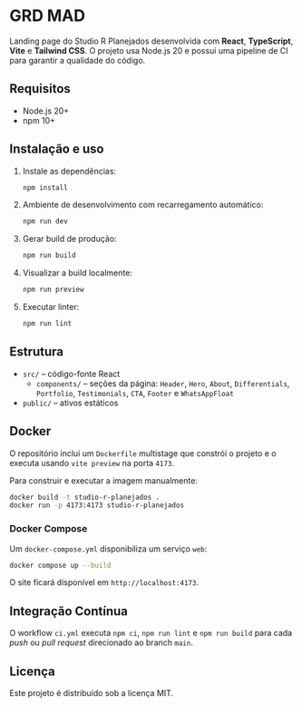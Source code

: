 # GRD MAD

Landing page do Studio R Planejados desenvolvida com **React**, **TypeScript**, **Vite** e **Tailwind CSS**. O projeto usa Node.js 20 e possui uma pipeline de CI para garantir a qualidade do código.

## Requisitos
- Node.js 20+
- npm 10+

## Instalação e uso
1. Instale as dependências:
   ```bash
   npm install
   ```
2. Ambiente de desenvolvimento com recarregamento automático:
   ```bash
   npm run dev
   ```
3. Gerar build de produção:
   ```bash
   npm run build
   ```
4. Visualizar a build localmente:
   ```bash
   npm run preview
   ```
5. Executar linter:
   ```bash
   npm run lint
   ```

## Estrutura
- `src/` – código-fonte React
  - `components/` – seções da página: `Header`, `Hero`, `About`, `Differentials`, `Portfolio`, `Testimonials`, `CTA`, `Footer` e `WhatsAppFloat`
- `public/` – ativos estáticos

## Docker
O repositório inclui um `Dockerfile` multistage que constrói o projeto e o executa usando `vite preview` na porta `4173`.

Para construir e executar a imagem manualmente:
```bash
docker build -t studio-r-planejados .
docker run -p 4173:4173 studio-r-planejados
```

### Docker Compose
Um `docker-compose.yml` disponibiliza um serviço `web`:
```bash
docker compose up --build
```
O site ficará disponível em `http://localhost:4173`.

## Integração Contínua
O workflow `ci.yml` executa `npm ci`, `npm run lint` e `npm run build` para cada _push_ ou _pull request_ direcionado ao branch `main`.

## Licença
Este projeto é distribuído sob a licença MIT.
